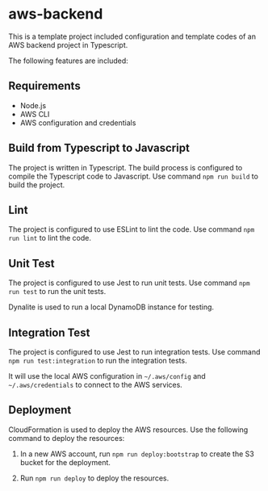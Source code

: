 # aws-backend

This is a template project included configuration and template codes of an AWS backend project in Typescript.

The following features are included:

## Requirements

- Node.js
- AWS CLI
- AWS configuration and credentials

## Build from Typescript to Javascript

The project is written in Typescript. The build process is configured to compile the Typescript code to Javascript.
Use command `npm run build` to build the project.

## Lint

The project is configured to use ESLint to lint the code. Use command `npm run lint` to lint the code.

## Unit Test

The project is configured to use Jest to run unit tests. Use command `npm run test` to run the unit tests.

Dynalite is used to run a local DynamoDB instance for testing.

## Integration Test

The project is configured to use Jest to run integration tests. Use command `npm run test:integration` to run the integration tests.

It will use the local AWS configuration in `~/.aws/config` and `~/.aws/credentials` to connect to the AWS services.

## Deployment

CloudFormation is used to deploy the AWS resources. Use the following command to deploy the resources:

1. In a new AWS account, run `npm run deploy:bootstrap` to create the S3 bucket for the deployment.

2. Run `npm run deploy` to deploy the resources.
